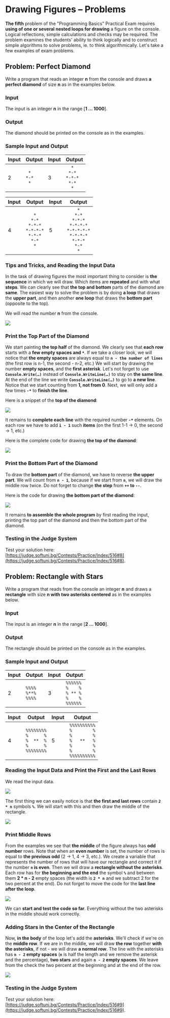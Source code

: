 # Drawing Figures – Problems

**The fifth** problem of the "Programming Basics" Practical Exam requires **using of one or several nested loops for drawing** a figure on the console. Logical reflections, simple calculations and checks may be required. The problem examines the students' ability to think logically and to construct simple algorithms to solve problems, ie. to think algorithmically. Let's take a few examples of exam problems.


## Problem: Perfect Diamond

Write a program that reads an integer **n** from the console and draws **a perfect diamond** of size **n** as in the examples below.

### Input

The input is an integer **n** in the range [**1 … 1000**].

### Output

The diamond should be printed on the console as in the examples.

### Sample Input and Output

| Input | Output | Input | Output |
|----|----|----|----|
|2|<code>&nbsp;&#42;&nbsp;</code><br><code>&#42;-&#42;</code><br><code>&nbsp;&#42;&nbsp;</code>|3|<code>&nbsp;&nbsp;&#42;&nbsp;&nbsp;</code><br><code>&nbsp;&#42;-&#42;&nbsp;</code><br><code>&#42;-&#42;-&#42;</code><br><code>&nbsp;&#42;-&#42;&nbsp;</code><br><code>&nbsp;&nbsp;&#42;&nbsp;&nbsp;</code><br>|

| Input | Output | Input | Output |
| --- | --- | --- | --- |
|4|<code>&nbsp;&nbsp;&nbsp;&#42;&nbsp;&nbsp;&nbsp;</code><br><code>&nbsp;&nbsp;&#42;-&#42;&nbsp;&nbsp;</code><br><code>&nbsp;&#42;-&#42;-&#42;&nbsp;</code><br><code>&#42;-&#42;-&#42;-&#42;</code><br><code>&nbsp;&#42;-&#42;-&#42;&nbsp;</code><br><code>&nbsp;&nbsp;&#42;-&#42;&nbsp;&nbsp;</code><br><code>&nbsp;&nbsp;&nbsp;&#42;&nbsp;&nbsp;&nbsp;</code><br>|5|<code>&nbsp;&nbsp;&nbsp;&nbsp;&#42;&nbsp;&nbsp;&nbsp;&nbsp;</code><br><code>&nbsp;&nbsp;&nbsp;&#42;-&#42;&nbsp;&nbsp;&nbsp;</code><br><code>&nbsp;&nbsp;&#42;-&#42;-&#42;&nbsp;&nbsp;</code><br><code>&nbsp;&#42;-&#42;-&#42;-&#42;&nbsp;</code><br><code>&#42;-&#42;-&#42;-&#42;-&#42;</code><br><code>&nbsp;&#42;-&#42;-&#42;-&#42;&nbsp;</code><br><code>&nbsp;&nbsp;&#42;-&#42;-&#42;&nbsp;&nbsp;</code><br><code>&nbsp;&nbsp;&nbsp;&#42;-&#42;&nbsp;&nbsp;&nbsp;</code><br><code>&nbsp;&nbsp;&nbsp;&nbsp;&#42;&nbsp;&nbsp;&nbsp;&nbsp;</code><br>|

### Tips and Tricks, and Reading the Input Data

In the task of drawing figures the most important thing to consider is **the sequence** in which we will draw. Which items are **repeated** and with what **steps**. We can clearly see that **the top and bottom** parts of the diamond are **same**. The easiest way to solve the problem is by doing **a loop** that draws the **upper part**, and then another **one loop** that draws the **bottom part** (opposite to the top).

We will read the number **n** from the console.

![](/assets/chapter-8-1-images/09.Perfect-diamond-01.png)

### Print the Top Part of the Diamond

We start painting **the top half** of the diamond. We clearly see that **each row** starts with a **few empty spaces and <code>*</code>**. If we take a closer look, we will notice that **the empty spaces** are always equal to **`n - the number of lines`** (the first row is n-1, the second - n-2, etc.) We will start by drawing the number **empty spaces**, and the **first asterisk**. Let's not forget to use **`Console.Write(…)`** instead of **`Console.WriteLine(…)`** to stay on **the same line**. At the end of the line we write **`Console.WriteLine(…)`** to go to **a new line**. Notice that we start counting from **1, not from 0**. Next, we will only add a few times **`-*`** to **finish the line**.

Here is a snippet of the **top of the diamond**:

![](/assets/chapter-8-1-images/09.Perfect-diamond-02.png)

It remains to **complete each line** with the required number **`-*`** elements. On each row we have to add **`i - 1`** such **items** (on the first 1-1 -> 0, the second -> 1, etc.)

Here is the complete code for drawing **the top of the diamond**:

![](/assets/chapter-8-1-images/09.Perfect-diamond-03.png)

### Print the Bottom Part of the Diamond

To draw the **bottom part** of the diamond, we have to reverse **the upper part**. We will count from **`n - 1`**, because if we start from **`n`**, we will draw the middle row twice. Do not forget to change **the step** from **`++` to `--`**.

Here is the code for drawing **the bottom part of the diamond**:

![](/assets/chapter-8-1-images/09.Perfect-diamond-04.png)

It remains **to assemble the whole program** by first reading the input, printing the top part of the diamond and then the bottom part of the diamond.

### Testing in the Judge System

Test your solution here: [https://judge.softuni.bg/Contests/Practice/Index/516#8](https://judge.softuni.bg/Contests/Practice/Index/516#8).


## Problem: Rectangle with Stars

Write a program that reads from the console an integer **n** and draws a **rectangle** with size **n with two asterisks centered** as in the examples below.

### Input

The input is an integer **n** in the range [**2 … 1000**].

### Output

The rectangle should be printed on the console as in the examples.

### Sample Input and Output

| Input | Output | Input | Output |
| --- | --- | --- | --- |
|2|<code>&#37;&#37;&#37;&#37;</code><br><code>&#37;&#42;&#42;&#37;</code><br><code>&#37;&#37;&#37;&#37;</code><br>|3|<code>&#37;&#37;&#37;&#37;&#37;&#37;</code><br><code>&#37;&nbsp;&nbsp;&nbsp;&nbsp;&#37;</code><br><code>&#37;&nbsp;&#42;&#42;&nbsp;&#37;</code><br><code>&#37;&nbsp;&nbsp;&nbsp;&nbsp;&#37;</code><br><code>&#37;&#37;&#37;&#37;&#37;&#37;</code><br>|

| Input | Output | Input | Output |
| --- | --- | --- | --- |
|4|<code>&#37;&#37;&#37;&#37;&#37;&#37;&#37;&#37;</code><br><code>&#37;&nbsp;&nbsp;&nbsp;&nbsp;&nbsp;&nbsp;&#37;</code><br><code>&#37;&nbsp;&nbsp;&#42;&#42;&nbsp;&nbsp;&#37;</code><br><code>&#37;&nbsp;&nbsp;&nbsp;&nbsp;&nbsp;&nbsp;&#37;</code><br><code>&#37;&#37;&#37;&#37;&#37;&#37;&#37;&#37;</code><br>|5|<code>&#37;&#37;&#37;&#37;&#37;&#37;&#37;&#37;&#37;&#37;</code><br><code>&#37;&nbsp;&nbsp;&nbsp;&nbsp;&nbsp;&nbsp;&nbsp;&nbsp;&#37;</code><br><code>&#37;&nbsp;&nbsp;&nbsp;&nbsp;&nbsp;&nbsp;&nbsp;&nbsp;&#37;</code><br><code>&#37;&nbsp;&nbsp;&nbsp;&#42;&#42;&nbsp;&nbsp;&nbsp;&#37;</code><br><code>&#37;&nbsp;&nbsp;&nbsp;&nbsp;&nbsp;&nbsp;&nbsp;&nbsp;&#37;</code><br><code>&#37;&nbsp;&nbsp;&nbsp;&nbsp;&nbsp;&nbsp;&nbsp;&nbsp;&#37;</code><br><code>&#37;&#37;&#37;&#37;&#37;&#37;&#37;&#37;&#37;&#37;</code><br>|

### Reading the Input Data and Print the First and the Last Rows

We read the input data.

![](/assets/chapter-8-1-images/10.Rectangle-with-stars-01.png)

The first thing we can easily notice is that **the first and last rows** contain **`2 * n`** symbols **`%`**. We will start with this and then draw the middle of the rectangle.

![](/assets/chapter-8-1-images/10.Rectangle-with-stars-02.png)

### Print Middle Rows

From the examples we see that **the middle** of the figure always has **odd number** rows. Note that when an **even number** is set, the number of rows is equal to **the previous odd** (2 -> 1, 4 -> 3, etc.). We create a variable that represents the number of rows that will have our rectangle and correct it if the number **`n` is even**. Then we will draw a **rectangle without the asterisks**. Each row has for **the beginning and the end** the symbol **`%`** and between them **2 * n - 2** empty spaces (the width is **`2 * n`** and we subtract 2 for the two percent at the end). Do not forget to move the code for the **last line after the loop**.

![](/assets/chapter-8-1-images/10.Rectangle-with-stars-03.png)

We can **start and test the code so far**. Everything without the two asterisks in the middle should work correctly.

### Adding Stars in the Center of the Rectangle

Now, **in the body** of the loop let's add the **asterisks**. We'll check if we're on the **middle row**. If we are in the middle, we will draw **the row** together **with the asterisks**, if not - we will draw **a normal row**. The line with the asterisks has **`n - 2` empty spaces** (**`n`** is half the length and we remove the asterisk and the percentage), **two stars** and again **`n - 2` empty spaces**. We leave from the check the two percent at the beginning and at the end of the row.

![](/assets/chapter-8-1-images/10.Rectangle-with-stars-04.png)

### Testing in the Judge System

Test your solution here: [https://judge.softuni.bg/Contests/Practice/Index/516#9](https://judge.softuni.bg/Contests/Practice/Index/516#9).
